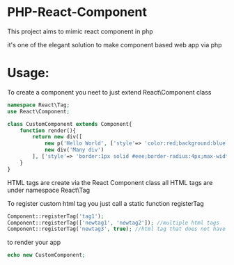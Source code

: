 # PHP-React-Component

This project aims to mimic react component in php

it's one of the elegant solution to make component based web app via php

# Usage:

To create a component you neet to just extend React\Component class

```php
namespace React\Tag;
use React\Component;

class CustomComponent extends Component{
    function render(){
        return new div([ 
            new p('Hello World', ['style'=> 'color:red;background:blue']), 
            new div('Many div') 
        ], ['style'=> 'border:1px solid #eee;border-radius:4px;max-width:500px;padding:5px;margin:10px']);
    }
}
```

HTML tags are create via the React Component class
all HTML tags are under namespace React\Tag

To register custom html tag
you just call a static function registerTag
```php
Component::registerTag('tag1');
Component::registerTag(['newtag1', 'newtag2']); //multiple html tags
Component::registerTag('newtag3', true); //html tag that does not have child elements
```

to render your app
```php
echo new CustomComponent;
```
